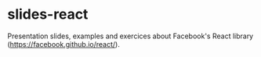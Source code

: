 # slides-react
Presentation slides, examples and exercices about Facebook's React library (https://facebook.github.io/react/).

